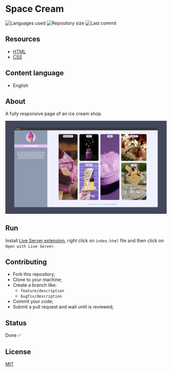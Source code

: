 # Space Cream

![Languages used](https://img.shields.io/github/languages/count/isadfrn/ice-cream-gallery?style=flat-square)
![Repository size](https://img.shields.io/github/repo-size/isadfrn/ice-cream-gallery?style=flat-square)
![Last commit](https://img.shields.io/github/last-commit/isadfrn/ice-cream-gallery?style=flat-square)

## Resources

- [HTML](https://developer.mozilla.org/pt-BR/docs/Web/HTML)
- [CSS](https://developer.mozilla.org/pt-BR/docs/Web/CSS)

## Content language

- English

## About

A fully responsive page of an ice cream shop.

![Demo page preview](./assets/img/demo.png)

## Run

Install [Live Server extension](https://marketplace.visualstudio.com/items?itemName=ritwickdey.LiveServer), right click on `index.html` file and then click on `Open with Live Server`.

## Contributing

- Fork this repository;
- Clone to your machine;
- Create a branch like:
  - `feature/description`
  - `bugfix/description`
- Commit your code;
- Submit a pull request and wait until is reviewed;

## Status

Done ✅

## License

[MIT](./LICENSE)
